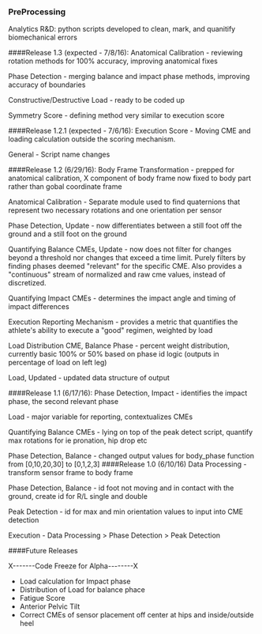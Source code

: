 ### PreProcessing
Analytics R&D: python scripts developed to clean, mark, and quanitify biomechanical errors

####Release 1.3 (expected - 7/8/16):
Anatomical Calibration - reviewing rotation methods for 100% accuracy, improving anatomical fixes

Phase Detection - merging balance and impact phase methods, improving accuracy of boundaries

Constructive/Destructive Load - ready to be coded up

Symmetry Score - defining method very similar to execution score

####Release 1.2.1 (expected - 7/6/16):
Execution Score - Moving CME and loading calculation outside the scoring mechanism.

General - Script name changes

####Release 1.2 (6/29/16):
Body Frame Transformation - prepped for anatomical calibration, X component of body frame now fixed to body part rather than gobal coordinate frame

Anatomical Calibration - Separate module used to find quaternions that represent two necessary rotations and one orientation per sensor

Phase Detection, Update - now differentiates between a still foot off the ground and a still foot on the ground

Quantifying Balance CMEs, Update - now does not filter for changes beyond a threshold nor changes that exceed a time limit. Purely filters by finding phases deemed "relevant" for the specific CME. Also provides a "continuous" stream of normalized and raw cme values, instead of discretized.

Quantifying Impact CMEs - determines the impact angle and timing of impact differences

Execution Reporting Mechanism - provides a metric that quantifies the athlete's ability to execute a "good" regimen, weighted by load

Load Distribution CME, Balance Phase - percent weight distribution, currently basic 100% or 50% based on phase id logic (outputs in percentage of load on left leg)

Load, Updated - updated data structure of output

####Release 1.1 (6/17/16):
Phase Detection, Impact - identifies the impact phase, the second relevant phase

Load - major variable for reporting, contextualizes CMEs

Quantifying Balance CMEs - lying on top of the peak detect script, quantify max rotations for ie pronation, hip drop etc

Phase Detection, Balance - changed output values for body_phase function from [0,10,20,30] to [0,1,2,3]
####Release 1.0 (6/10/16)
Data Processing - transform sensor frame to body frame

Phase Detection, Balance - id foot not moving and in contact with the ground, create id for R/L single and double 

Peak Detection - id for max and min orientation values to input into CME detection

Execution - Data Processing > Phase Detection > Peak Detection

####Future Releases

X-------Code Freeze for Alpha--------X

- Load calculation for Impact phase
- Distribution of Load for balance phace
- Fatigue Score
- Anterior Pelvic Tilt
- Correct CMEs of sensor placement off center at hips and inside/outside heel
